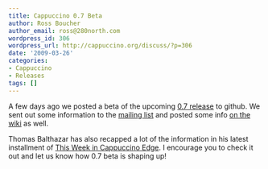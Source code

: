 ```yaml
---
title: Cappuccino 0.7 Beta
author: Ross Boucher
author_email: ross@280north.com
wordpress_id: 306
wordpress_url: http://cappuccino.org/discuss/?p=306
date: '2009-03-26'
categories:
- Cappuccino
- Releases
tags: []
---
```



A few days ago we posted a beta of the upcoming [0.7 release](http://github.com/280north/cappuccino/tree/0.7b) to github. We sent out some information to the [mailing list](http://groups.google.com/group/objectivej/browse_thread/thread/b513e1dc52ad1f89/e5aa3222bc52494a#e5aa3222bc52494a) and posted some info [on the wiki](http://wiki.github.com/280north/cappuccino/07-beta) as well.

Thomas Balthazar has also recapped a lot of the information in his latest installment of [This Week in Cappuccino Edge](http://suitmymind.com/2009/03/26/this-week-in-edge-cappuccino-10/). I encourage you to check it out and let us know how 0.7 beta is shaping up!



